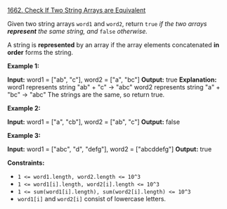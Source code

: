 [1662. Check If Two String Arrays are Equivalent](https://leetcode.com/problems/check-if-two-string-arrays-are-equivalent/)

Given two string arrays `word1` and `word2`, return `true` _if the two arrays **represent** the same string, and_ `false` _otherwise._

A string is **represented** by an array if the array elements concatenated **in order** forms the string.

**Example 1:**

**Input:** word1 = \["ab", "c"\], word2 = \["a", "bc"\]
**Output:** true
**Explanation:**
word1 represents string "ab" + "c" -> "abc"
word2 represents string "a" + "bc" -> "abc"
The strings are the same, so return true.

**Example 2:**

**Input:** word1 = \["a", "cb"\], word2 = \["ab", "c"\]
**Output:** false

**Example 3:**

**Input:** word1  = \["abc", "d", "defg"\], word2 = \["abcddefg"\]
**Output:** true

**Constraints:**

- `1 <= word1.length, word2.length <= 10^3`
- `1 <= word1[i].length, word2[i].length <= 10^3`
- `1 <= sum(word1[i].length), sum(word2[i].length) <= 10^3`
- `word1[i]` and `word2[i]` consist of lowercase letters.
